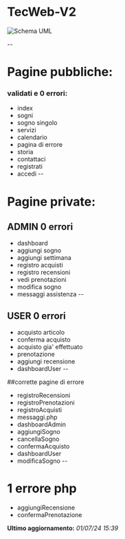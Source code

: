 # TecWeb-V2
![Schema UML](https://github.com/mhdmd01/TecWeb-V2/blob/main/uml.drawio.svg)

--

# Pagine pubbliche:
### validati e 0 errori:
- index
- sogni
- sogno singolo
- servizi
- calendario
- pagina di errore
- storia
- contattaci
- registrati
- accedi
--

# Pagine private:
## ADMIN 0 errori
- dashboard
- aggiungi sogno
- aggiungi settimana
- registro acquisti
- registro recensioni
- vedi prenotazioni
- modifica sogno
- messaggi assistenza
--

## USER 0 errori
- acquisto articolo
- conferma acquisto
- acquisto gia' effettuato
- prenotazione
- aggiungi recensione
- dashboardUser
--

##corrette pagine di errore
- registroRecensioni
- registroPrenotazioni
- registroAcquisti
- messaggi.php
- dashboardAdmin
- aggiungiSogno
- cancellaSogno
- confermaAcquisto
- dashboardUser
- modificaSogno
--

# 1 errore php
- aggiungiRecensione
- confermaPrenotazione

**Ultimo aggiornamento:** _01/07/24 15:39_
